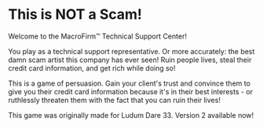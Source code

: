 # This is NOT a Scam!

Welcome to the MacroFirm™ Technical Support Center!

You play as a technical support representative. Or more accurately: the best damn scam artist this company has ever seen! Ruin people lives, steal their credit card information, and get rich while doing so!

This is a game of persuasion. Gain your client's trust and convince them to give you their credit card information because it's in their best interests - or ruthlessly threaten them with the fact that you can ruin their lives!

This game was originally made for Ludum Dare 33. Version 2 available now!
